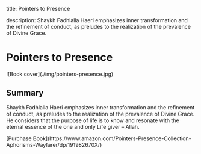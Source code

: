 title: Pointers to Presence

description: Shaykh Fadhlalla Haeri emphasizes inner transformation and the refinement of conduct, as preludes to the realization of the prevalence of Divine Grace.

# Pointers to Presence

<div markdown="1" class="cover-image">
![Book cover](./img/pointers-presence.jpg)
</div>

## Summary

Shaykh Fadhlalla Haeri emphasizes inner transformation and the refinement of conduct, as preludes to the realization of the prevalence of Divine Grace. He considers that the purpose of life is to know and resonate with the eternal essence of the one and only Life giver – Allah.


<div markdown="3" class="purchase-link">
[Purchase Book](https://www.amazon.com/Pointers-Presence-Collection-Aphorisms-Wayfarer/dp/191982670X/)
</div>